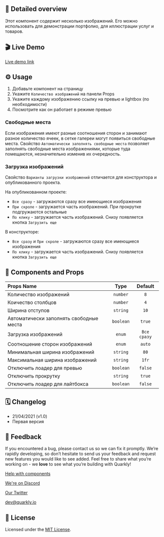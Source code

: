 ## 📖 Detailed overview

Этот компонент содержит несколько изображений. Его можно использовать для демонстрации портфолио, для иллюстрации услуг и товаров.

## 🎬 Live Demo

[Live demo link](https://quarkly-catalog.netlify.app/gallery/)

## ⚙️ Usage

1.  Добавьте компонент на страницу
2.  Укажите `Количество изображений` на панели Props
3.  Укажите каждому изображению ссылку на превью и lightbox (по необходимости)
4.  Посмотрите как он работает в режиме превью

### Свободные места

Если изображения имеют разные соотношения сторон и занимают разное количество ячеек, в сетке галереи могут появиться свободные места.
Свойство `Автоматически заполнять свободные места` позволяет заполнять свободные места изображениями, которые туда помещаются, незначительно изменив их очередность.

### Загрузка изображений

Свойство `Варианты загрузки изображений` отличается для конструктора и опубликованного проекта.

На опубликованном проекте:

-   `Все сразу` - загружаются сразу все имеющиеся изображения
-   `При скроле` - загружается часть изображений. При прокрутке подгружаются остальные
-   `По клику` - загружается часть изображений. Снизу появляется кнопка `Загрузить еще`

В конструкторе:

-   `Все сразу` и `При скроле` - загружаются сразу все имеющиеся изображения
-   `По клику` - загружается часть изображений. Снизу появляется кнопка `Загрузить еще`

## 🧩 Components and Props

| Props Name                              |   Type    |   Default   |
| :-------------------------------------- | :-------: | :---------: |
| Количество изображений                  | `number`  |     `8`     |
| Коичество столбцов                      | `number`  |     `4`     |
| Ширина отступов                         | `string`  |    `10`     |
| Автоматически заполнять свободные места | `boolean` |   `true`    |
| Загрузка изображений                    |  `enum`   | `Все сразу` |
| Соотношение сторон изображений          |  `enum`   |   `auto`    |
| Минимальная ширина изображений          | `string`  |    `80`     |
| Максимальная ширина изображений         | `string`  |    `1fr`    |
| Отключить лоадер для превью             | `boolean` |   `false`   |
| Отключить прокрутку                     | `string`  |   `true`    |
| Отключить лоадер для лайтбокса          | `boolean` |   `false`   |

## 🗓 Changelog

-   21/04/2021 (v1.0)
-   Первая версия

## 📮 Feedback

If you encountered a bug, please contact us so we can fix it promptly. We’re rapidly developing, so don’t hesitate to send us your feedback and request new features you would like to see added. Feel free to share what you’re working on - we **love** to see what you’re building with Quarkly!

[Help with components](https://community.quarkly.io/c/requests/11)

[We're on Discord](https://discord.gg/f9KhSMGX)

[Our Twitter](https://twitter.com/quarklyapp)

[dev@quarkly.io](mailto:dev@quarkly.io)

## 📝 License

Licensed under the [MIT License](./LICENSE).

